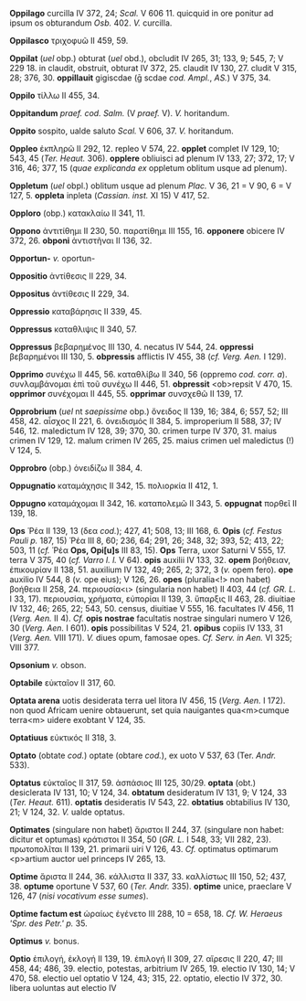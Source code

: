 **Oppilago** curcilla IV 372, 24; *Scal.* V 606 11. quicquid in ore
ponitur ad ipsum os obturandum *Osb.* 402. *V.* curcilla.

**Oppilasco** τριχοφυῶ II 459, 59.

**Oppilat** (*uel* obp.) obturat (*uel* obd.), obcludit IV 265, 31; 133,
9; 545, 7; V 229 18. in claudit, obstruit, obturat IV 372, 25. claudit
IV 130, 27. cludit V 315, 28; 376, 30. **oppillauit** gigiscdae (ḡ scdae
*cod. Ampl.*, *AS.*) V 375, 34.

**Oppilo** τίλλω II 455, 34.

**Oppitandum** *praef. cod. Salm.* (V *praef.* V). *V.* horitandum.

**Oppito** sospito, ualde saluto *Scal.* V 606, 37. *V.* horitandum.

**Oppleo** ἐκπληρῶ II 292, 12. repleo V 574, 22. **opplet** complet IV
129, 10; 543, 45 (*Ter. Heaut.* 306). **opplere** obliuisci ad plenum
IV 133, 27; 372, 17; V 316, 46; 377, 15 (*quae explicanda ex* oppletum
oblitum usque ad plenum).

**Oppletum** (*uel* obpl.) oblitum usque ad plenum *Plac.* V 36, 21 = V
90, 6 = V 127, 5. **oppleta** inpleta (*Cassian. inst.* XI 15) V 417,
52.

**Opploro** (obp.) κατακλαίω II 341, 11.

**Oppono** ἀντιτίθημι II 230, 50. παρατίθημι III 155, 16. **opponere**
obicere IV 372, 26. **obponi** ἀντιστῆναι II 136, 32.

**Opportun-** *v.* oportun-

**Oppositio** ἀντίθεσις II 229, 34.

**Oppositus** ἀντίθεσις II 229, 34.

**Oppressio** καταβάρησις II 339, 45.

**Oppressus** καταθλιψις II 340, 57.

**Oppressus** βεβαρημένος III 130, 4. necatus IV 544, 24. **oppressi**
βεβαρημένοι III 130, 5. **obpressis** afflictis IV 455, 38 (*cf. Verg.
Aen.* I 129).

**Opprimo** συνέχω II 445, 56. καταθλίβω II 340, 56 (oppremo *cod. corr.
a*). συνλαμβάνομαι ἐπὶ τοῦ συνέχω II 446, 51. **obpressit** \<ob\>repsit
V 470, 15. **opprimor** συνέχομαι II 445, 55. **opprimar** συνσχεθῶ II
139, 17.

**Opprobrium** (*uel* nt *saepissime* obp.) ὄνειδος II 139, 16; 384, 6;
557, 52; III 458, 42. αἶσχος II 221, 6. ὀνειδισμός II 384, 5.
improperium II 588, 37; IV 546, 12. maledictum IV 128, 39; 370, 30.
crimen turpe IV 370, 31. maius crimen IV 129, 12. malum crimen IV 265,
25. maius crimen uel maledictus (!) V 124, 5.

**Opprobro** (obp.) ὀνειδίζω II 384, 4.

**Oppugnatio** καταμάχησις II 342, 15. πολιορκία II 412, 1.

**Oppugno** καταμάχομαι II 342, 16. καταπολεμῶ II 343, 5. **oppugnat**
πορθεῖ II 139, 18.

**Ops** Ῥέα II 139, 13 (δεα *cod.*); 427, 41; 508, 13; III 168, 6.
**Opis** (*cf. Festus Pauli p.* 187, 15) Ῥέα III 8, 60; 236, 64; 291,
26; 348, 32; 393, 52; 413, 22; 503, 11 (*cf.* Ῥέα **Ops, Opi\[u\]s** III
83, 15). **Ops** Terra, uxor Saturni V 555, 17. terra V 375, 40 (*cf.
Varro l. l.* V 64). **opis** auxilii IV 133, 32. **opem** βοήθειαν,
ἐπικουρίαν II 138, 51. auxilium IV 132, 49; 265, 2; 372, 3 (*v.* opem
fero). **ope** auxilio IV 544, 8 (*v.* ope eius); V 126, 26. **opes**
(pluralia\<!\> non habet) βοήθεια II 258, 24. περιουσία\<ι\> (singularia
non habet) II 403, 44 (*cf. GR. L.* I 33, 17). περιουσίαι, χρήματα,
εὐπορίαι II 139, 3. ὕπαρξις II 463, 28. diuitiae IV 132, 46; 265, 22;
543, 50. census, diuitiae V 555, 16. facultates IV 456, 11 (*Verg.
Aen.* II 4). *Cf.* **opis nostrae** facultatis nostrae singulari numero
V 126, 30 (*Verg. Aen.* I 601). **opis** possibilitas V 524, 21.
**opibus** copiis IV 133, 31 (*Verg. Aen.* VIII 171). *V.* diues opum,
famosae opes. *Cf. Serv. in Aen.* VI 325; VIII 377.

**Opsonium** *v.* obson.

**Optabile** εὐκταῖον II 317, 60.

**Optata arena** uotis desiderata terra uel litora IV 456, 15 (*Verg.
Aen.* I 172). non quod Africam uenire obtauerunt, set quia nauigantes
qua\<m\>cumque terra\<m\> uidere exobtant V 124, 35.

**Optatiuus** εὐκτικός II 318, 3.

**Optato** (obtate *cod.*) optate (obtare *cod.*), ex uoto V 537, 63
(Ter. *Andr.* 533).

**Optatus** εὐκταῖος II 317, 59. ἀσπάσιος III 125, 30/29. **optata**
(obt.) desiclerata IV 131, 10; V 124, 34. **obtatum** desideratum IV
131, 9; V 124, 33 (*Ter. Heaut.* 611). **optatis** desideratis IV 543,
22. **obtatius** obtabilius IV 130, 21; V 124, 32. *V.* ualde optatus.

**Optimates** (singulare non habet) ἄριστοι II 244, 37. (singulare non
habet: dicitur et optumas) κράτιστοι II 354, 50 (*GR. L.* I 548, 33;
VII 282, 23). πρωτοπολῖται II 139, 21. primarii uiri V 126, 43. *Cf.*
optimatus optimarum \<p\>artium auctor uel princeps IV 265, 13.

**Optime** ἄριστα II 244, 36. κάλλιστα II 337, 33. καλλίστως III 150,
52; 437, 38. **optume** oportune V 537, 60 (*Ter. Andr.* 335).
**optime** unice, praeclare V 126, 47 (*nisi vocativum esse sumes*).

**Optime factum est** ὡραίως ἐγένετο III 288, 10 = 658, 18. *Cf. W.
Heraeus 'Spr. des Petr.' p.* 35.

**Optimus** *v.* bonus.

**Optio** ἐπιλογή, ἐκλογή II 139, 19. ἐπιλογή II 309, 27. αἵρεσις II
220, 47; III 458, 44; 486, 39. electio, potestas, arbitrium IV 265, 19.
electio IV 130, 14; V 470, 58. electio uel optatio V 124, 43; 315, 22.
optatio, electio IV 372, 30. libera uoluntas aut electio IV
